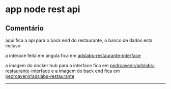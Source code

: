 # app node rest api

## Comentário

aqui fica a api para o back end do restaurante, o banco de dados esta incluso

a interace feita em angula fica em [adslabs-restaurante-interface](https://github.com/ventiladordewolframio/adslabs-restaurante-interface)

a imagem do docker hub para a interface fica em [pedroavenir/adslabs-restaurante-interface](https://hub.docker.com/r/pedroavenir/adslabs-restaurante-interface)
e a imagem do back end fica em [pedroavenir/adslabs-restaurante](https://hub.docker.com/r/pedroavenir/adslabs-restaurante-interface)

---

